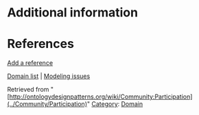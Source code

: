 #  Additional information


#  References


[Add a reference](index.php@title=Odp%253AAdd_reference&subject=../Community/Participation "http://ontologydesignpatterns.org/wiki/index.php?title=Odp:Add_reference&subject=Community%3AParticipation")


  




[Domain list](../Community/Domain "Community:Domain") | [Modeling issues](../Community/Main "Community:Main")


Retrieved from "[http://ontologydesignpatterns.org/wiki/Community:Participation](../Community/Participation)"
 [Category](http://ontologydesignpatterns.org/wiki/Special:Categories "Special:Categories"): [Domain](../Category/Domain "Category:Domain")